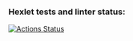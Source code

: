 ### Hexlet tests and linter status:
[![Actions Status](https://github.com/dp9v/java-project-73/workflows/hexlet-check/badge.svg)](https://github.com/dp9v/java-project-73/actions)